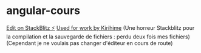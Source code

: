 # angular-cours

[Edit on StackBlitz ⚡️](https://stackblitz.com/edit/angular-nff6my)
[Used for work by Kirihime](https://github.com/KirihimeNatsuki?tab=repositories)
(Une horreur Stackblitz pour la compilation et la sauvegarde de fichiers : perdu deux fois mes fichiers)
(Cependant je ne voulais pas changer d'éditeur en cours de route)